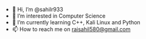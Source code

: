 - 👋 Hi, I’m @sahilr933
- 👀 I’m interested in Computer Science
- 🌱 I’m currently learning C++, Kali Linux and Python
- 📫 How to reach me on raisahil580@gmail.com



